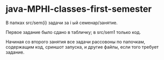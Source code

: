 # java-MPHI-classes-first-semester
В папках src/sem{i} задачи за i ый семенар/занятие.

Первое задание было сдано в табличку; в src/sem1 только код.

Начиная со второго занятия все задачи рассовоны по папочкам, содержащим код, сриншот запуска, и другие файлы, если того требует задание.
